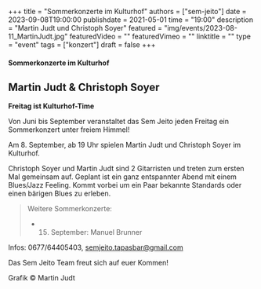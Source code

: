 +++
title = "Sommerkonzerte im Kulturhof"
authors = ["sem-jeito"]
date = 2023-09-08T19:00:00
publishdate = 2021-05-01
time = "19:00"
description = "Martin Judt und Christoph Soyer"
featured = "img/events/2023-08-11_MartinJudt.jpg"
featuredVideo = ""
featuredVimeo = ""
linktitle = ""
type = "event"
tags = ["konzert"]
draft = false
+++


#### Sommerkonzerte im Kulturhof
## Martin Judt & Christoph Soyer

**Freitag ist Kulturhof-Time**

Von Juni bis September veranstaltet das Sem Jeito jeden Freitag ein Sommerkonzert unter freiem Himmel!

Am 8. September, ab 19 Uhr spielen Martin Judt und Christoph Soyer im Kulturhof.

Christoph Soyer und Martin Judt sind 2 Gitarristen und treten zum ersten Mal gemeinsam auf. Geplant ist ein ganz entspannter Abend mit einem Blues/Jazz Feeling. Kommt vorbei um ein Paar bekannte Standards oder einen bärigen Blues zu erleben.

>Weitere Sommerkonzerte:
>
> - 15. September: Manuel Brunner


Infos: 0677/64405403, semjeito.tapasbar@gmail.com

Das Sem Jeito Team freut sich auf euer Kommen!

Grafik © Martin Judt
